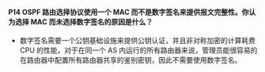#### P14 OSPF 路由选择协议使用一个 MAC 而不是数字签名来提供报文完整性。你认为选择 MAC 而未选择数字签名的原因是什么？

   * 数字签名需要一个公钥基础设施来提供公钥认证，并且非对称加密的计算耗费 CPU 的性能，对于在同一个 AS 内运行的所有路由器来说，管理员能很容易的在路由器中配置所有路由器共享的鉴别密钥，因此不需要使用数字签名。





